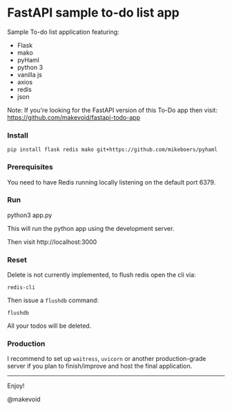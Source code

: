 # FastAPI sample to-do list app

Sample To-do list application featuring:

- Flask
- mako
- pyHaml
- python 3
- vanilla js
- axios
- redis
- json

Note: If you're looking for the FastAPI version of this To-Do app then visit: https://github.com/makevoid/fastapi-todo-app


### Install

    pip install flask redis mako git+https://github.com/mikeboers/pyhaml

### Prerequisites

You need to have Redis running locally listening on the default port 6379.

### Run

   python3 app.py


This will run the python app using the development server.

Then visit http://localhost:3000

### Reset

Delete is not currently implemented, to flush redis open the cli via:

    redis-cli
    
Then issue a `flushdb` command:
 
    flushdb
    
All your todos will be deleted.

### Production

I recommend to set up `waitress`, `uvicorn` or another production-grade server if you plan to finish/improve and host the final application.


---

Enjoy!

@makevoid

